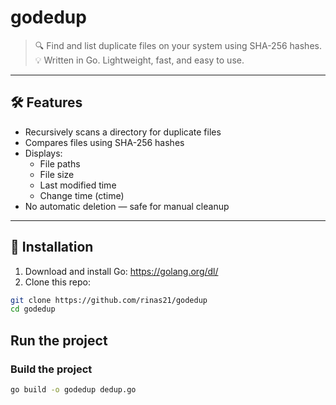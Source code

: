 # godedup

> 🔍 Find and list duplicate files on your system using SHA-256 hashes.  
> 💡 Written in Go. Lightweight, fast, and easy to use.

---

## 🛠 Features

- Recursively scans a directory for duplicate files
- Compares files using SHA-256 hashes
- Displays:
  - File paths
  - File size
  - Last modified time
  - Change time (ctime)
- No automatic deletion — safe for manual cleanup

---

## 🚀 Installation

1. Download and install Go: https://golang.org/dl/
2. Clone this repo:

```bash
git clone https://github.com/rinas21/godedup
cd godedup
```

## Run the project
### Build the project
```bash
go build -o godedup dedup.go
```

